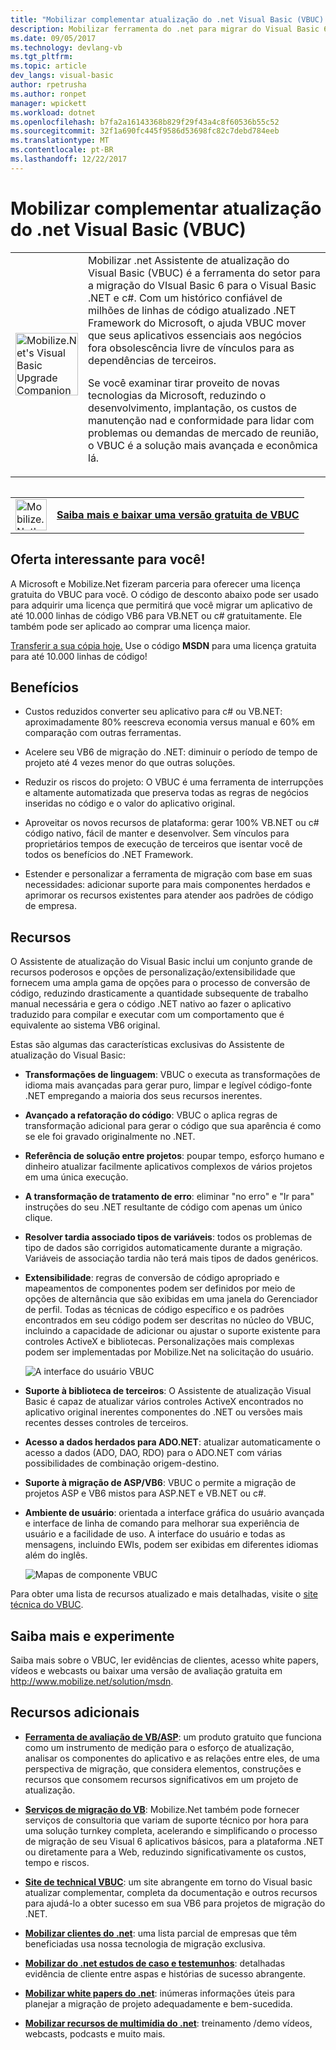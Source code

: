 ```yaml
---
title: "Mobilizar complementar atualização do .net Visual Basic (VBUC) | Microsoft Docs"
description: Mobilizar ferramenta do .net para migrar do Visual Basic 6 para o Visual Basic .NET e c#
ms.date: 09/05/2017
ms.technology: devlang-vb
ms.tgt_pltfrm: 
ms.topic: article
dev_langs: visual-basic
author: rpetrusha
ms.author: ronpet
manager: wpickett
ms.workload: dotnet
ms.openlocfilehash: b7fa2a16143368b829f29f43a4c8f60536b55c52
ms.sourcegitcommit: 32f1a690fc445f9586d53698fc82c7debd784eeb
ms.translationtype: MT
ms.contentlocale: pt-BR
ms.lasthandoff: 12/22/2017
---
```

# <a name="mobilizenets-visual-basic-upgrade-companion-vbuc"></a>Mobilizar complementar atualização do .net Visual Basic (VBUC)

<table>
   <tr>
      <td><img src="media/vbuc.png" alt="Mobilize.Net's Visual Basic Upgrade Companion (VBUC)" width="100" /> </td> 
      <td>Mobilizar .net Assistente de atualização do Visual Basic (VBUC) é a ferramenta do setor para a migração do VIsual Basic 6 para o Visual Basic .NET e c#. Com um histórico confiável de milhões de linhas de código atualizado .NET Framework do Microsoft, o ajuda VBUC mover que seus aplicativos essenciais aos negócios fora obsolescência livre de vínculos para as dependências de terceiros. </p>
Se você examinar tirar proveito de novas tecnologias da Microsoft, reduzindo o desenvolvimento, implantação, os custos de manutenção nad e conformidade para lidar com problemas ou demandas de mercado de reunião, o VBUC é a solução mais avançada e econômica lá.</p> </td>  
   </tr>
<table>

<table>
   <tr>
      <td><a href="http://www.mobilize.net/solution/msdn"><img src="media/download.png" alt="Mobilize.Net's Visual Basic Upgrade Companion (VBUC)" width="50" /></a></td>
      <td><a href="http://www.mobilize.net/solution/msdn"><strong>Saiba mais e baixar uma versão gratuita de VBUC</string></a></td>
   </tr>
</table>  

## <a name="exciting-offer-for-you"></a>Oferta interessante para você!

A Microsoft e Mobilize.Net fizeram parceria para oferecer uma licença gratuita do VBUC para você. O código de desconto abaixo pode ser usado para adquirir uma licença que permitirá que você migrar um aplicativo de até 10.000 linhas de código VB6 para VB.NET ou c# gratuitamente. Ele também pode ser aplicado ao comprar uma licença maior.

[Transferir a sua cópia hoje.](http://www.mobilize.net/solution/msdn) Use o código **MSDN** para uma licença gratuita para até 10.000 linhas de código!

## <a name="benefits"></a>Benefícios

- Custos reduzidos converter seu aplicativo para c# ou VB.NET: aproximadamente 80% reescreva economia versus manual e 60% em comparação com outras ferramentas.

- Acelere seu VB6 de migração do .NET: diminuir o período de tempo de projeto até 4 vezes menor do que outras soluções.

- Reduzir os riscos do projeto: O VBUC é uma ferramenta de interrupções e altamente automatizada que preserva todas as regras de negócios inseridas no código e o valor do aplicativo original.

- Aproveitar os novos recursos de plataforma: gerar 100% VB.NET ou c# código nativo, fácil de manter e desenvolver. Sem vínculos para proprietários tempos de execução de terceiros que isentar você de todos os benefícios do .NET Framework.

- Estender e personalizar a ferramenta de migração com base em suas necessidades: adicionar suporte para mais componentes herdados e aprimorar os recursos existentes para atender aos padrões de código de empresa.

## <a name="features"></a>Recursos

O Assistente de atualização do Visual Basic inclui um conjunto grande de recursos poderosos e opções de personalização/extensibilidade que fornecem uma ampla gama de opções para o processo de conversão de código, reduzindo drasticamente a quantidade subsequente de trabalho manual necessária e gera o código .NET nativo ao fazer o aplicativo traduzido para compilar e executar com um comportamento que é equivalente ao sistema VB6 original.

Estas são algumas das características exclusivas do Assistente de atualização do Visual Basic:

- **Transformações de linguagem**: VBUC o executa as transformações de idioma mais avançadas para gerar puro, limpar e legível código-fonte .NET empregando a maioria dos seus recursos inerentes.

- **Avançado a refatoração do código**: VBUC o aplica regras de transformação adicional para gerar o código que sua aparência é como se ele foi gravado originalmente no .NET.

- **Referência de solução entre projetos**: poupar tempo, esforço humano e dinheiro atualizar facilmente aplicativos complexos de vários projetos em uma única execução.

- **A transformação de tratamento de erro**: eliminar "no erro" e "Ir para" instruções do seu .NET resultante de código com apenas um único clique.

- **Resolver tardia associado tipos de variáveis**: todos os problemas de tipo de dados são corrigidos automaticamente durante a migração. Variáveis de associação tardia não terá mais tipos de dados genéricos.
 
- **Extensibilidade**: regras de conversão de código apropriado e mapeamentos de componentes podem ser definidos por meio de opções de alternância que são exibidas em uma janela do Gerenciador de perfil. Todas as técnicas de código específico e os padrões encontrados em seu código podem ser descritas no núcleo do VBUC, incluindo a capacidade de adicionar ou ajustar o suporte existente para controles ActiveX e bibliotecas. Personalizações mais complexas podem ser implementadas por Mobilize.Net na solicitação do usuário.
 
  ![A interface do usuário VBUC](./media/vbuc-screenshot.png) 

- **Suporte à biblioteca de terceiros**: O Assistente de atualização Visual Basic é capaz de atualizar vários controles ActiveX encontrados no aplicativo original inerentes componentes do .NET ou versões mais recentes desses controles de terceiros.

- **Acesso a dados herdados para ADO.NET**: atualizar automaticamente o acesso a dados (ADO, DAO, RDO) para o ADO.NET com várias possibilidades de combinação origem-destino.

- **Suporte à migração de ASP/VB6**: VBUC o permite a migração de projetos ASP e VB6 mistos para ASP.NET e VB.NET ou c#.

- **Ambiente de usuário**: orientada a interface gráfica do usuário avançada e interface de linha de comando para melhorar sua experiência de usuário e a facilidade de uso. A interface do usuário e todas as mensagens, incluindo EWIs, podem ser exibidas em diferentes idiomas além do inglês.
 
  ![Mapas de componente VBUC](./media/vbuc-component-maps.png)

Para obter uma lista de recursos atualizado e mais detalhadas, visite o [site técnica do VBUC](http://www.vbtonet.com/?msdn).

## <a name="learn-more-and-try-it-for-yourself"></a>Saiba mais e experimente
Saiba mais sobre o VBUC, ler evidências de clientes, acesso white papers, vídeos e webcasts ou baixar uma versão de avaliação gratuita em http://www.mobilize.net/solution/msdn.

## <a name="additional-resources"></a>Recursos adicionais

- [**Ferramenta de avaliação de VB/ASP**](https://www.mobilize.net/modernization-assessment-tool): um produto gratuito que funciona como um instrumento de medição para o esforço de atualização, analisar os componentes do aplicativo e as relações entre eles, de uma perspectiva de migração, que considera elementos, construções e recursos que consomem recursos significativos em um projeto de atualização.

- [**Serviços de migração do VB**](https://www.mobilize.net/solution/legacy-solutions/vbmap---migrate-from-vb6-to-net): Mobilize.Net também pode fornecer serviços de consultoria que variam de suporte técnico por hora para uma solução turnkey completa, acelerando e simplificando o processo de migração de seu Visual 6 aplicativos básicos, para a plataforma .NET ou diretamente para a Web, reduzindo significativamente os custos, tempo e riscos.
 
- [**Site de technical VBUC**](http://www.vbtonet.com/?msdn): um site abrangente em torno do Visual basic atualizar complementar, completa da documentação e outros recursos para ajudá-lo a obter sucesso em sua VB6 para projetos de migração do .NET.

- [**Mobilizar clientes do .net**](http://www.mobilize.net/resources/customer-list): uma lista parcial de empresas que têm beneficiadas usa nossa tecnologia de migração exclusiva.

- [**Mobilizar do .net estudos de caso e testemunhos**](http://www.mobilize.net/case-studies/case-studies): detalhadas evidência de cliente entre aspas e histórias de sucesso abrangente.
 
- [**Mobilizar white papers do .net**](http://www.mobilize.net/whitepapers): inúmeras informações úteis para planejar a migração de projeto adequadamente e bem-sucedida.
 
- [**Mobilizar recursos de multimídia do .net**](http://www.mobilize.net/tech-resources): treinamento /demo vídeos, webcasts, podcasts e muito mais.

 